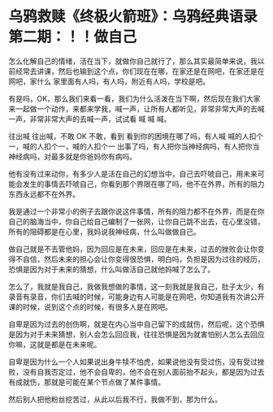 # 乌鸦救赎《终极火箭班》：乌鸦经典语录第二期：！！做自己

怎么化解自己的情绪，活在当下，就做你自己就行了，那么其实最简单来说，我以前经常去讲课，然后也输到这个点，你们现在在哪，在家还是在网吧，在家还是在网吧，家什么 家里面有人吗，有人吗，附近有人吗，学校是吧。

有是吗，OK，那么我们来看一看，我们为什么活泼在当下啊，然后现在我们大家来一起做一个动作，来都来学我，喊一声，让所有人都听见，非常非常大声的去喊一声，非常非常大声的去喊一声，试试看 喊 喊 喊。

往出喊 往出喊，不敢 OK 不敢，看到 看到你的困境在哪了吗，有人喊 喊的人扣个一，喊的人扣个一，喊的人扣个一 出事了吗，有人把你当神经病吗，有人把你当神经病吗，对最多就是你爸妈你有病吗。

他有没有过来动你，有多少人是活在自己的幻想当中，自己去吓唬自己，用未来可能会发生的事情去吓唬自己，你看到那个界限在哪了吗，他不在外界，所有的阻力东西永远都不在外界。

我是通过一个非常小的例子去跟你说这件事情，所有的阻力都不在外界，而是在你自己的脑海当中，你自己给自己编制了一张网，让你自己跳不出去，在心里没错，所有的阻碍都是在心里，我妈说我神经病，什么叫做做自己。

做自己就是不去管他妈，因为回应是在未来，回应是在未来，过去的挫败会让你变得不自信，然后未来的担心会让你变得很恐惧，明白吗，负担是因为过往的经历，恐惧是因为对于未来的猜想，什么叫做活自己就他妈喊了怎么了。

怎么了，我就是我自己，我做我想做的事情，这一刻我就是我自己，肚子太少，有录音有录音，你们去喊的时候，可能身边有人可能是在网吧，你知道我有次讲公开课的时候，说到这个点的时候，有很多人是在网吧。

自卑是因为过去的创伤啊，就是在内心当中自己留下的成就伤，然后呢，这个恐惧是因为对于未来猜想，别人会怎么回应我，往往恐惧是因为就害怕别人怎么去回应你嘛，这就是都是在未来呢。

自卑是因为什么一个人如果说出身牛犊不怕虎，如果说他没有受过伤，没有受过挫败，没有自我否定过，他不会自卑的，他不会在别人面前抬不起头，都是因为过去有成就伤，那就是可能在某个节点做了某件事情。

然后别人把他粉丝挖苦过，从此以后我不行，我做不到，那为什么。